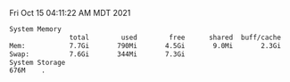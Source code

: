 Fri Oct 15 04:11:22 AM MDT 2021
```bash
System Memory
               total        used        free      shared  buff/cache   available
Mem:           7.7Gi       790Mi       4.5Gi       9.0Mi       2.3Gi       6.6Gi
Swap:          7.6Gi       344Mi       7.3Gi
System Storage
676M	.
```
```bash
